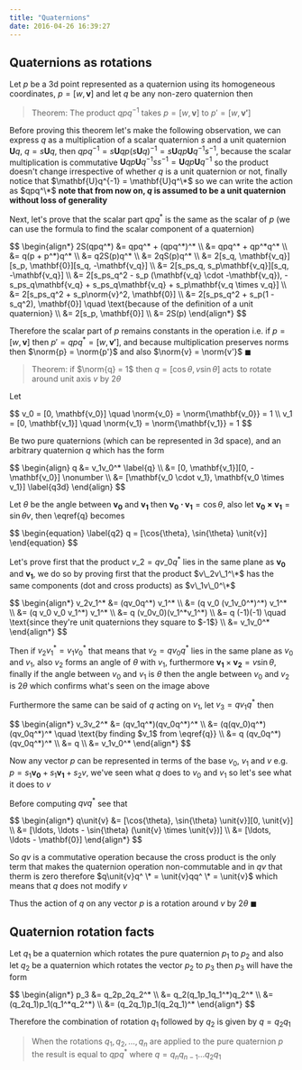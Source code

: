 ```yaml
---
title: "Quaternions"
date: 2016-04-26 16:39:27
---
```


## Quaternions as rotations

Let $p$ be a 3d point represented as a quaternion using its homogeneous coordinates, $p = [w, \mathbf{v}]$ and let $q$ be any non-zero quaternion then

> Theorem: The product $qpq^{-1}$ takes $p = [w, \mathbf{v}]$ to $p' = [w, \mathbf{v'}]$

Before proving this theorem let's make the following observation, we can express $q$ as a multiplication of a scalar quaternion $s$ and a unit quaternion $\mathbf{U}q$, $q = s\mathbf{U}q$, then $qpq^{-1}=s\mathbf{U}qp(s\mathbf{U}q)^{-1}=s\mathbf{U}qp\mathbf{U}q^{-1}s^{-1}$, because the scalar multiplication is commutative $\mathbf{U}qp\mathbf{U}q^{-1}ss^{-1}=\mathbf{U}qp\mathbf{U}q^{-1}$ so the product doesn't change irrespective of whether $q$ is a unit quaternion or not, finally notice that $\mathbf{U}q^{-1} = \mathbf{U}q^\*$ so we can write the action as $qpq^\*$ **note that from now on, $q$ is assumed to be a unit quaternion without loss of generality**

Next, let's prove that the scalar part $qpq^{*}$ is the same as the scalar of $p$ (we can use the formula to find the scalar component of a quaternion)

<div>$$
\begin{align*}
2S(qpq^*) &= qpq^* + (qpq^*)^* \\
&= qpq^* + qp^*q^* \\
&= q(p + p^*)q^* \\
&= q2S(p)q^* \\
&= 2qS(p)q^* \\
&= 2[s_q, \mathbf{v_q}][s_p, \mathbf{0}][s_q, -\mathbf{v_q}] \\
&= 2[s_ps_q, s_p\mathbf{v_q}][s_q, -\mathbf{v_q}] \\
&= 2[s_ps_q^2 - s_p (\mathbf{v_q} \cdot -\mathbf{v_q}), -s_ps_q\mathbf{v_q} + s_ps_q\mathbf{v_q} + s_p\mathbf{v_q \times v_q}] \\
&= 2[s_ps_q^2 + s_p\norm{v}^2, \mathbf{0}] \\
&= 2[s_ps_q^2 + s_p(1 - s_q^2), \mathbf{0}] \quad \text{because of the definition of a unit quaternion} \\
&= 2[s_p, \mathbf{0}] \\
&= 2S(p)
\end{align*}
$$</div>

Therefore the scalar part of $p$ remains constants in the operation i.e. if $p = [w, \mathbf{v}]$ then $p' = qpq^{*} = [w, \mathbf{v'}]$, and because multiplication preserves norms then $\norm{p} = \norm{p'}$ and also $\norm{v} = \norm{v'}$ $\blacksquare$

> Theorem: if $\norm{q} = 1$ then $q = [\cos{\theta}, \unit{v} \sin{\theta}]$ acts to rotate around unit axis $\unit{v}$ by $2 \theta$

Let

<div>$$
v_0 = [0, \mathbf{v_0}] \quad \norm{v_0} = \norm{\mathbf{v_0}} = 1 \\
v_1 = [0, \mathbf{v_1}] \quad \norm{v_1} = \norm{\mathbf{v_1}} = 1
$$</div>

Be two pure quaternions (which can be represented in 3d space), and an arbitrary quaternion $q$ which has the form

<div>$$
\begin{align}
q &= v_1v_0^* \label{q} \\
&= [0, \mathbf{v_1}][0, -\mathbf{v_0}] \nonumber \\
&= [\mathbf{v_0 \cdot v_1}, \mathbf{v_0 \times v_1}] \label{q3d}
\end{align}
$$</div>

Let $\theta$ be the angle between $\mathbf{v_0}$ and $\mathbf{v_1}$ then $\mathbf{v_0 \cdot v_1} = \cos{\theta}$, also let $\mathbf{v_0 \times v_1} = \sin{\theta} \unit{v}$, then \eqref{q} becomes

<div>$$
\begin{equation} \label{q2}
q = [\cos{\theta}, \sin{\theta} \unit{v}]
\end{equation}
$$</div>

Let's prove first that the product $v\_2 = qv\_0q^{*}$ lies in the same plane as $\mathbf{v_0}$ and $\mathbf{v_1}$, we do so by proving first that the product $v\_2v\_1^\*$ has the same components (dot and cross products) as $v\_1v\_0^\*$

<div>$$
\begin{align*}
v_2v_1^* &= (qv_0q^*) v_1^* \\
&= (q v_0 (v_1v_0^*)^*) v_1^* \\
&= (q v_0 v_0 v_1^*) v_1^* \\
&= q (v_0v_0)(v_1^*v_1^*) \\
&= q (-1)(-1) \quad \text{since they're unit quaternions they square to $-1$} \\
&= v_1v_0^*
\end{align*}
$$</div>

<img class="lazy-load" data-src="https://i.imgur.com/wVzPl0R.png" alt="" style="display: block; margin: 0 auto; width: 300px">

Then if $v_2v_1^* = v_1v_0^*$ that means that $v_2=qv_0q^*$ lies in the same plane as $v_0$ and $v_1$, also $v_2$ forms an angle of $\theta$ with $v_1$, furthermore $\mathbf{v_1} \times \mathbf{v_2} = \unit{v} \sin{\theta}$, finally if the angle between $v_0$ and $v_1$ is $\theta$ then the angle between $v_0$ and $v_2$ is $2\theta$ which confirms what's seen on the image above

Furthermore the same can be said of $q$ acting on $v_1$, let $v_3 = qv_1q^{*}$ then

<div>$$
\begin{align*}
v_3v_2^* &= (qv_1q^*)(qv_0q^*)^* \\
&= (q(qv_0)q^*)(qv_0q^*)^* \quad \text{by finding $v_1$ from \eqref{q}} \\
&= q (qv_0q^*)(qv_0q^*)^* \\
&= q \\
&= v_1v_0^*
\end{align*}
$$</div>

Now any vector $p$ can be represented in terms of the base $v_0$, $v_1$ and $\unit{v}$ e.g. $p = s_1\mathbf{v_0} + s_1\mathbf{v_1} + s_2\unit{v}$, we've seen what $q$ does to $v_0$ and $v_1$ so let's see what it does to $\unit{v}$

Before computing $q\unit{v}q^{*}$ see that

<div>$$
\begin{align*}
q\unit{v} &= [\cos{\theta}, \sin{\theta} \unit{v}][0, \unit{v}] \\
&= [\ldots, \ldots - \sin{\theta} (\unit{v} \times \unit{v})] \\
&= [\ldots, \ldots - \mathbf{0}]
\end{align*}
$$</div>

So $q\unit{v}$ is a commutative operation because the cross product is the only term that makes the quaternion operation non-commutable and in $q\unit{v}$ that therm is zero therefore $q\unit{v}q^ \* = \unit{v}qq^ \* = \unit{v}$ which means that $q$ does not modify $\unit{v}$

Thus the action of $q$ on any vector $p$ is a rotation around $\unit{v}$ by $2\theta$ $\blacksquare$

## Quaternion rotation facts

Let $q_1$ be a quaternion which rotates the pure quaternion $p_1$ to $p_2$ and also let $q_2$ be a quaternion which rotates the vector $p_2$ to $p_3$ then $p_3$ will have the form

<div>$$
\begin{align*}
p_3 &= q_2p_2q_2^* \\
&= q_2(q_1p_1q_1^*)q_2^* \\
&= (q_2q_1)p_1(q_1^*q_2^*) \\
&= (q_2q_1)p_1(q_2q_1)^*
\end{align*}
$$</div>

Therefore the combination of rotation $q_1$ followed by $q_2$ is given by $q = q_2q_1$

> When the rotations $q_1, q_2, \ldots, q_n$ are applied to the pure quaternion $p$ the result is equal to $qpq^*$ where $q = q_n q_{n-1} \ldots q_2 q_1$
